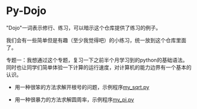 # Py-Dojo
"Dojo"一词表示修行、练习，可以暗示这个仓库提供了练习的例子。


我们会有一些简单但是有趣（至少我觉得吧）的小练习，统一放到这个仓库里面了。


专题一：我想通过这个专题，复习一下之前半个月学习到的python的基础语法。同时也让同学们简单体验一下计算的运行速度，对计算机的能力边界有一个基本的认识。
- 用一种很笨的方法求解开根号的问题，示例程序[my_sqrt.py](./my_sqrt.py)

- 用一种很暴力的方法求解圆周率，示例程序[my_pi.py](./my_pi.py)